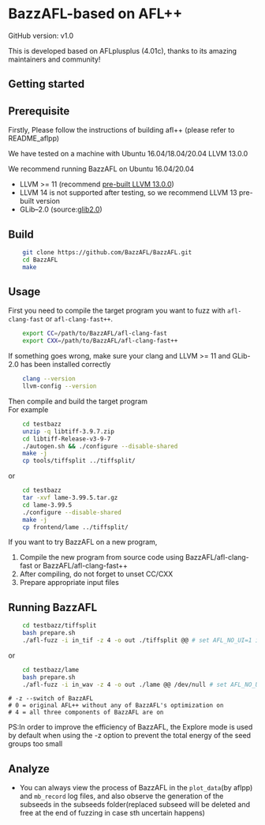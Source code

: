 # BazzAFL-based on AFL++
GitHub version: v1.0

This is developed based on AFLplusplus (4.01c), thanks to its amazing maintainers and community!
  
## Getting started

## Prerequisite
Firstly, Please follow the instructions of building afl++  (please refer to README_aflpp) <br/>

We have tested on a machine with Ubuntu 16.04/18.04/20.04 LLVM 13.0.0 <br/>

We recommend running BazzAFL on Ubuntu 16.04/20.04
- LLVM >= 11 (recommend [pre-built LLVM 13.0.0](https://github.com/llvm/llvm-project/releases/tag/llvmorg-13.0.0))
- LLVM 14 is not supported after testing, so we recommend LLVM 13 pre-built version
- GLib–2.0 (source:[glib2.0](https://gitlab.gnome.org/GNOME/glib/))

## Build
```bash
    git clone https://github.com/BazzAFL/BazzAFL.git
    cd BazzAFL
    make 
```
## Usage
First you need to compile the target program you want to fuzz with `afl-clang-fast` or `afl-clang-fast++`.<br/>

```bash
    export CC=/path/to/BazzAFL/afl-clang-fast
    export CXX=/path/to/BazzAFL/afl-clang-fast++
```
If something goes wrong, make sure your clang and LLVM >= 11 and GLib-2.0 has been installed correctly

```bash
    clang --version
    llvm-config --version
```

Then compile and build the target program <br/>
For example
```bash
    cd testbazz
    unzip -q libtiff-3.9.7.zip
    cd libtiff-Release-v3-9-7
    ./autogen.sh && ./configure --disable-shared
    make -j
    cp tools/tiffsplit ../tiffsplit/    
```
or 

```bash
    cd testbazz
    tar -xvf lame-3.99.5.tar.gz
    cd lame-3.99.5
    ./configure --disable-shared
    make -j
    cp frontend/lame ../tiffsplit/    
```

If you want to try BazzAFL on a new program, 
1. Compile the new program from source code using BazzAFL/afl-clang-fast or BazzAFL/afl-clang-fast++
2. After compiling, do not forget to unset CC/CXX
3. Prepare appropriate input files


## Running BazzAFL

```bash
    cd testbazz/tiffsplit
    bash prepare.sh
    ./afl-fuzz -i in_tif -z 4 -o out ./tiffsplit @@ # set AFL_NO_UI=1 is recommended
```
or 
```bash
    cd testbazz/lame
    bash prepare.sh
    ./afl-fuzz -i in_wav -z 4 -o out ./lame @@ /dev/null # set AFL_NO_UI=1 is recommended
```
    # -z --switch of BazzAFL
    # 0 = original AFL++ without any of BazzAFL's optimization on
    # 4 = all three components of BazzAFL are on 

PS:In order to improve the efficiency of BazzAFL, the Explore mode is used by default when using the -z option to prevent the total energy of the seed groups too small

## Analyze 

- You can always view the process of BazzAFL in the `plot_data`(by aflpp) and `mb_record` log files, and also observe the generation of the subseeds in the subseeds folder(replaced subseed will be deleted and free at the end of fuzzing in case sth uncertain happens)
